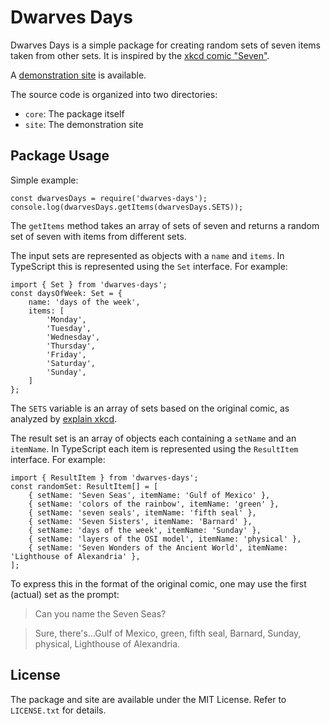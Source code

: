 # Dwarves Days

Dwarves Days is a simple package for creating random sets of seven items taken from other sets. It is inspired by the [xkcd comic "Seven"](https://www.xkcd.com/1417/).

A [demonstration site](https://philipchungtech.github.io/dwarves-days/) is available.

The source code is organized into two directories:

* `core`: The package itself
* `site`: The demonstration site

## Package Usage

Simple example:

```
const dwarvesDays = require('dwarves-days');
console.log(dwarvesDays.getItems(dwarvesDays.SETS));
```

The `getItems` method takes an array of sets of seven and returns a random set of seven with items from different sets.

The input sets are represented as objects with a `name` and `items`. In TypeScript this is represented using the `Set` interface. For example:

```
import { Set } from 'dwarves-days';
const daysOfWeek: Set = {
	name: 'days of the week',
	items: [
		'Monday',
		'Tuesday',
		'Wednesday',
		'Thursday',
		'Friday',
		'Saturday',
		'Sunday',
	]
};
```

The `SETS` variable is an array of sets based on the original comic, as analyzed by [explain xkcd](https://explainxkcd.com/wiki/index.php/1417:_Seven).

The result set is an array of objects each containing a `setName` and an `itemName`. In TypeScript each item is represented using the `ResultItem` interface. For example:

```
import { ResultItem } from 'dwarves-days';
const randomSet: ResultItem[] = [
	{ setName: 'Seven Seas', itemName: 'Gulf of Mexico' },
	{ setName: 'colors of the rainbow', itemName: 'green' },
	{ setName: 'seven seals', itemName: 'fifth seal' },
	{ setName: 'Seven Sisters', itemName: 'Barnard' },
	{ setName: 'days of the week', itemName: 'Sunday' },
	{ setName: 'layers of the OSI model', itemName: 'physical' },
	{ setName: 'Seven Wonders of the Ancient World', itemName: 'Lighthouse of Alexandria' },
];
```

To express this in the format of the original comic, one may use the first (actual) set as the prompt:

> Can you name the Seven Seas?

> Sure, there's...Gulf of Mexico, green, fifth seal, Barnard, Sunday, physical, Lighthouse of Alexandria.

## License

The package and site are available under the MIT License. Refer to `LICENSE.txt` for details.
